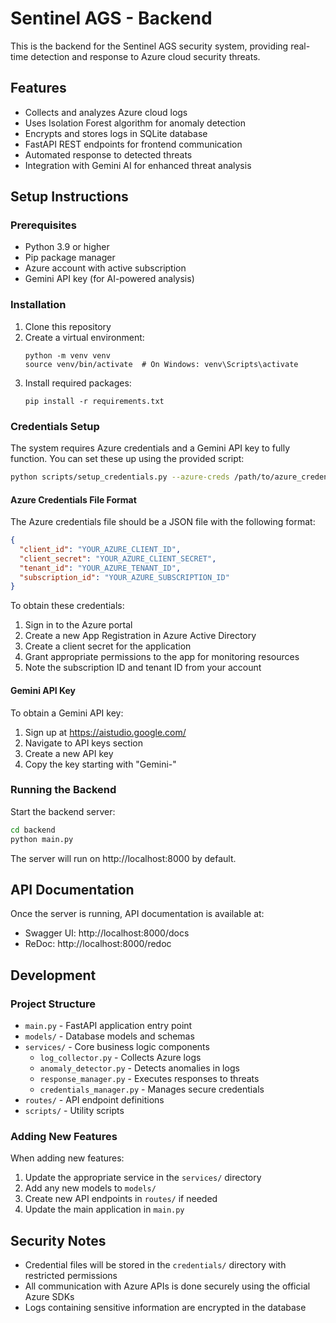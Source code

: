 
# Sentinel AGS - Backend

This is the backend for the Sentinel AGS security system, providing real-time detection and response to Azure cloud security threats.

## Features

- Collects and analyzes Azure cloud logs
- Uses Isolation Forest algorithm for anomaly detection
- Encrypts and stores logs in SQLite database
- FastAPI REST endpoints for frontend communication
- Automated response to detected threats
- Integration with Gemini AI for enhanced threat analysis

## Setup Instructions

### Prerequisites

- Python 3.9 or higher
- Pip package manager
- Azure account with active subscription
- Gemini API key (for AI-powered analysis)

### Installation

1. Clone this repository
2. Create a virtual environment:
   ```
   python -m venv venv
   source venv/bin/activate  # On Windows: venv\Scripts\activate
   ```
3. Install required packages:
   ```
   pip install -r requirements.txt
   ```

### Credentials Setup

The system requires Azure credentials and a Gemini API key to fully function. You can set these up using the provided script:

```bash
python scripts/setup_credentials.py --azure-creds /path/to/azure_credentials.json --gemini-key YOUR_GEMINI_API_KEY
```

#### Azure Credentials File Format

The Azure credentials file should be a JSON file with the following format:

```json
{
  "client_id": "YOUR_AZURE_CLIENT_ID",
  "client_secret": "YOUR_AZURE_CLIENT_SECRET",
  "tenant_id": "YOUR_AZURE_TENANT_ID",
  "subscription_id": "YOUR_AZURE_SUBSCRIPTION_ID"
}
```

To obtain these credentials:
1. Sign in to the Azure portal
2. Create a new App Registration in Azure Active Directory
3. Create a client secret for the application
4. Grant appropriate permissions to the app for monitoring resources
5. Note the subscription ID and tenant ID from your account

#### Gemini API Key

To obtain a Gemini API key:
1. Sign up at https://aistudio.google.com/
2. Navigate to API keys section
3. Create a new API key
4. Copy the key starting with "Gemini-"

### Running the Backend

Start the backend server:

```bash
cd backend
python main.py
```

The server will run on http://localhost:8000 by default.

## API Documentation

Once the server is running, API documentation is available at:
- Swagger UI: http://localhost:8000/docs
- ReDoc: http://localhost:8000/redoc

## Development

### Project Structure

- `main.py` - FastAPI application entry point
- `models/` - Database models and schemas
- `services/` - Core business logic components
  - `log_collector.py` - Collects Azure logs
  - `anomaly_detector.py` - Detects anomalies in logs
  - `response_manager.py` - Executes responses to threats
  - `credentials_manager.py` - Manages secure credentials
- `routes/` - API endpoint definitions
- `scripts/` - Utility scripts

### Adding New Features

When adding new features:
1. Update the appropriate service in the `services/` directory
2. Add any new models to `models/`
3. Create new API endpoints in `routes/` if needed
4. Update the main application in `main.py`

## Security Notes

- Credential files will be stored in the `credentials/` directory with restricted permissions
- All communication with Azure APIs is done securely using the official Azure SDKs
- Logs containing sensitive information are encrypted in the database
